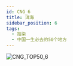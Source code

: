 ```yaml
---
id: CNG_6
title: 洱海
sidebar_position: 6
tags:
  - 拾柒
  - 中国一生必去的50个地方
---
```

![CNG_TOP50_6](/img/love/CNG_TOP50/6.png)
